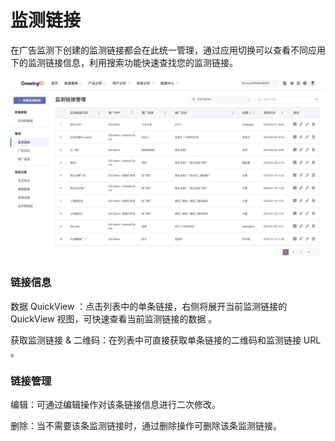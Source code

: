 # 监测链接

在广告监测下创建的监测链接都会在此统一管理，通过应用切换可以查看不同应用下的监测链接信息，利用搜索功能快速查找您的监测链接。

![](../../.gitbook/assets/image%20%28216%29.png)

### 链接信息

数据 QuickView ：点击列表中的单条链接，右侧将展开当前监测链接的 QuickView 视图，可快速查看当前监测链接的数据 。

获取监测链接 & 二维码：在列表中可直接获取单条链接的二维码和监测链接 URL 。

### 链接管理

编辑：可通过编辑操作对该条链接信息进行二次修改。

删除：当不需要该条监测链接时，通过删除操作可删除该条监测链接。  


